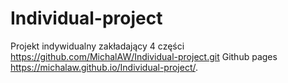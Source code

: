 # Individual-project
Projekt indywidualny zakładający  4 części
https://github.com/MichalAW/Individual-project.git
Github pages
https://michalaw.github.io/Individual-project/.
